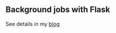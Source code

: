 ## Background jobs with Flask

See details in my [blog](https://smirnov-am.github.io/2018/11/05/flask-background-tasks.html) 
